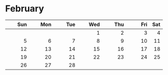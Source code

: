 # February

<table><thead><tr><th width="72" align="right">Sun</th><th width="72" align="right">Mon</th><th width="72" align="right">Tue</th><th width="72" align="right">Wed</th><th width="72" align="right">Thu</th><th width="72" align="right">Fri</th><th align="right">Sat</th></tr></thead><tbody><tr><td align="right"></td><td align="right"></td><td align="right"></td><td align="right">1</td><td align="right">2</td><td align="right">3</td><td align="right">4</td></tr><tr><td align="right">5</td><td align="right">6</td><td align="right">7</td><td align="right">8</td><td align="right">9</td><td align="right">10</td><td align="right">11</td></tr><tr><td align="right">12</td><td align="right">13</td><td align="right">14</td><td align="right">15</td><td align="right">16</td><td align="right">17</td><td align="right">18</td></tr><tr><td align="right">19</td><td align="right">20</td><td align="right">21</td><td align="right">22</td><td align="right">23</td><td align="right">24</td><td align="right">25</td></tr><tr><td align="right">26</td><td align="right">27</td><td align="right">28</td><td align="right"></td><td align="right"></td><td align="right"></td><td align="right"></td></tr></tbody></table>
